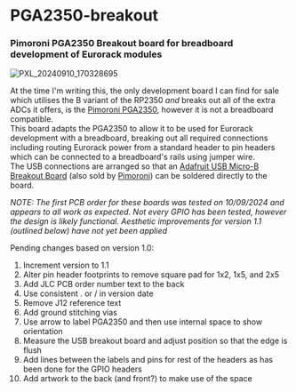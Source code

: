 # PGA2350-breakout
### Pimoroni PGA2350 Breakout board for breadboard development of Eurorack modules

![PXL_20240910_170328695](https://github.com/user-attachments/assets/0a13265c-7ed1-4494-a1c9-59230b055330)

At the time I'm writing this, the only development board I can find for sale which utilises the B variant of the RP2350 *and* breaks out all of the extra ADCs it offers, is the [Pimoroni PGA2350](https://shop.pimoroni.com/products/pga2350?variant=42092629229651), however it is not a breadboard compatible.  
This board adapts the PGA2350 to allow it to be used for Eurorack development with a breadboard, breaking out all required connections including routing Eurorack power from a standard header to pin headers which can be connected to a breadboard's rails using jumper wire.  
The USB connections are arranged so that an [Adafruit USB Micro-B Breakout Board](https://www.adafruit.com/product/1833) (also sold by [Pimoroni](https://shop.pimoroni.com/products/adafruit-usb-micro-b-breakout-board?variant=821196557)) can be soldered directly to the board.

*NOTE: The first PCB order for these boards was tested on 10/09/2024 and appears to all work as expected. Not every GPIO has been tested, however the design is likely functional. Aesthetic improvements for version 1.1 (outlined below) have not yet been applied*

Pending changes based on version 1.0:
1. Increment version to 1.1
1. Alter pin header footprints to remove square pad for 1x2, 1x5, and 2x5
1. Add JLC PCB order number text to the back
1. Use consistent . or / in version date
1. Remove J12 reference text
1. Add ground stitching vias
1. Use arrow to label PGA2350 and then use internal space to show orientation
1. Measure the USB breakout board and adjust position so that the edge is flush
1. Add lines between the labels and pins for rest of the headers as has been done for the GPIO headers
1. Add artwork to the back (and front?) to make use of the space
